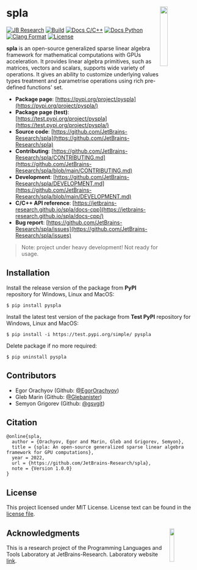 # spla <img align="right" width="20%" src="https://github.com/JetBrains-Research/spla/raw/main/docs/logos/spla-logo.png?raw=true&sanitize=true">

[![JB Research](https://jb.gg/badges/research-flat-square.svg)](https://research.jetbrains.org/)
[![Build](https://github.com/JetBrains-Research/spla/actions/workflows/build.yml/badge.svg?branch=main)](https://github.com/JetBrains-Research/spla/actions/workflows/build.yml)
[![Docs C/C++](https://github.com/JetBrains-Research/spla/actions/workflows/docs-cpp.yml/badge.svg?branch=main)](https://jetbrains-research.github.io/spla/docs-cpp/)
[![Docs Python](https://github.com/JetBrains-Research/spla/actions/workflows/docs-python.yml/badge.svg?branch=main)](https://jetbrains-research.github.io/spla/docs-python/)
[![Clang Format](https://github.com/JetBrains-Research/spla/actions/workflows/clang-format.yml/badge.svg?branch=main)](https://github.com/JetBrains-Research/spla/actions/workflows/clang-format.yml)
[![License](https://img.shields.io/badge/license-MIT-blue)](https://github.com/JetBrains-Research/spla/blob/master/LICENSE.md)

**spla** is an open-source generalized sparse linear algebra framework for mathematical computations with GPUs
acceleration. It provides linear algebra primitives, such as matrices, vectors and scalars, supports wide variety of
operations. It gives an ability to customize underlying values types treatment and parametrise operations using rich
pre-defined functions' set.

- **Package page**:
  [https://pypi.org/project/pyspla](https://pypi.org/project/pyspla/)
- **Package page (test)**:
  [https://test.pypi.org/project/pyspla](https://test.pypi.org/project/pyspla/)
- **Source code**:
  [https://github.com/JetBrains-Research/spla](https://github.com/JetBrains-Research/spla)
- **Contributing**:
  [https://github.com/JetBrains-Research/spla/CONTRIBUTING.md](https://github.com/JetBrains-Research/spla/blob/main/CONTRIBUTING.md)
- **Development**:
  [https://github.com/JetBrains-Research/spla/DEVELOPMENT.md](https://github.com/JetBrains-Research/spla/blob/main/DEVELOPMENT.md)
- **C/C++ API reference**:
  [https://jetbrains-research.github.io/spla/docs-cpp](https://jetbrains-research.github.io/spla/docs-cpp/)
- **Bug report**:
  [https://github.com/JetBrains-Research/spla/issues](https://github.com/JetBrains-Research/spla/issues)

> Note: project under heavy development! Not ready for usage.

## Installation

Install the release version of the package from **PyPI** repository for Windows, Linux and MacOS:

```shell
$ pip install pyspla
```

Install the latest test version of the package from **Test PyPI** repository for Windows, Linux and MacOS:

```shell
$ pip install -i https://test.pypi.org/simple/ pyspla
```

Delete package if no more required:

```shell
$ pip uninstall pyspla
```

## Contributors

- Egor Orachyov (Github: [@EgorOrachyov](https://github.com/EgorOrachyov))
- Gleb Marin (Github: [@Glebanister](https://github.com/Glebanister))
- Semyon Grigorev (Github: [@gsvgit](https://github.com/gsvgit))

## Citation

```ignorelang
@online{spla,
  author = {Orachyov, Egor and Marin, Gleb and Grigorev, Semyon},
  title = {spla: An open-source generalized sparse linear algebra framework for GPU computations},
  year = 2022,
  url = {https://github.com/JetBrains-Research/spla},
  note = {Version 1.0.0}
}
```

## License

This project licensed under MIT License. License text can be found in the
[license file](https://github.com/JetBrains-Research/spla/blob/master/LICENSE.md).

## Acknowledgments <img align="right" width="15%" src="https://github.com/JetBrains-Research/spla/raw/main/docs/logos/jetbrains-logo.png?raw=true&sanitize=true">

This is a research project of the Programming Languages and Tools Laboratory at JetBrains-Research. Laboratory
website [link](https://research.jetbrains.org/groups/plt_lab/).
